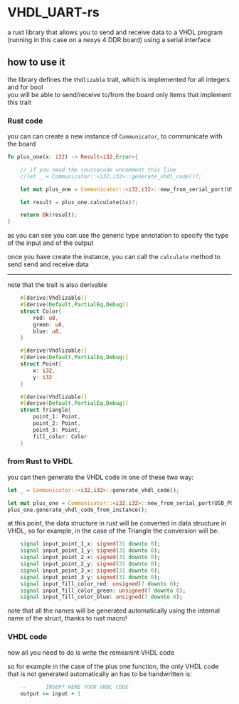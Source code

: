 # VHDL_UART-rs
a rust library that allows you to send and receive data to a VHDL program (running in this case on a nexys 4 DDR board) using a serial interface

## how to use it

the library defines the `Vhdlizable` trait, which is implemented for all integers and for bool  
you will be able to send/receive to/from the board only items that implement this trait

### Rust code

you can can create a new instance of `Communicator`, to communicate with the board

```rust
fn plus_one(x: i32) -> Result<i32,Error>{

    // if you nead the sourcecode uncomment this line
    //let _ = Communicator::<i32,i32>::generate_vhdl_code()?;

    let mut plus_one = Communicator::<i32,i32>::new_from_serial_port(USB_PORT)?;

    let result = plus_one.calculate(&x)?;

    return Ok(result);
}
```
as you can see you can use the generic type annotation to specify the type of the input and of the output  


once you have create the instance, you can call the `calculate` method to send send and receive data

-----------------------------------------------------------------

note that the trait is also derivable
```rust
    #[derive(Vhdlizable)]
    #[derive(Default,PartialEq,Debug)]
    struct Color{
        red: u8,
        green: u8,
        blue: u8,
    }

    #[derive(Vhdlizable)]
    #[derive(Default,PartialEq,Debug)]
    struct Point{
        x: i32,
        y: i32
    }

    #[derive(Vhdlizable)]
    #[derive(Default,PartialEq,Debug)]
    struct Triangle{
        point_1: Point,
        point_2: Point,
        point_3: Point,
        fill_color: Color
    }
```

### from Rust to VHDL

you can then generate the VHDL code in one of these two way:

```rust
let _ = Communicator::<i32,i32>::generate_vhdl_code();
```

```rust
let mut plus_one = Communicator::<i32,i32>::new_from_serial_port(USB_PORT).unwrap();
plus_one.generate_vhdl_code_from_instance();

```

at this point, the data structure in rust will be converted in data structure in VHDL, so for example, in the case of the Triangle the conversion will be:

```VHDL
    signal input_point_1_x: signed(31 downto 0);
    signal input_point_1_y: signed(31 downto 0);
    signal input_point_2_x: signed(31 downto 0);
    signal input_point_2_y: signed(31 downto 0);
    signal input_point_3_x: signed(31 downto 0);
    signal input_point_3_y: signed(31 downto 0);
    signal input_fill_color_red: unsigned(7 downto 0);
    signal input_fill_color_green: unsigned(7 downto 0);
    signal input_fill_color_blue: unsigned(7 downto 0);
```

note that all the names will be generated automatically using the internal name of the struct, thanks to rust macro!

### VHDL code
now all you need to do is write the remeanint VHDL code  

so for example in the case of the plus one function, the only VHDL code that is not generated automatically an has to be handwritten is:
```VHDL
    --      INSERT HERE YOUR VHDL CODE
    output <= input + 1
```
